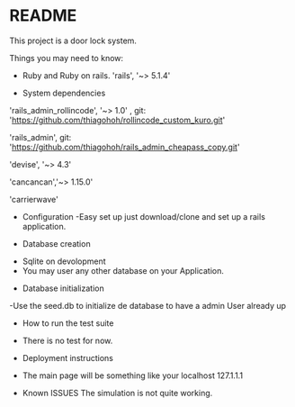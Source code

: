 # README

This project is a door lock system.

Things you may need to know:

* Ruby and Ruby on rails. 
'rails', '~> 5.1.4'

* System dependencies

'rails_admin_rollincode', '~> 1.0' , git: 'https://github.com/thiagohoh/rollincode_custom_kuro.git'

'rails_admin', git: 'https://github.com/thiagohoh/rails_admin_cheapass_copy.git'

'devise', '~> 4.3'

'cancancan','~> 1.15.0'

'carrierwave'



* Configuration
 -Easy set up just download/clone and set up a rails application.


* Database creation
- Sqlite on devolopment
- You may user any other database on your Application.

* Database initialization

-Use the seed.db to initialize de database to have a admin User already up

* How to run the test suite
- There is no test for now.



* Deployment instructions
 - The main page will be something like your localhost 127.1.1.1

* Known ISSUES
The simulation is not quite working.
